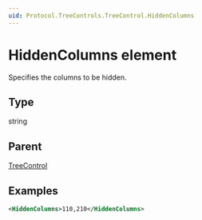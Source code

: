 ```yaml
---
uid: Protocol.TreeControls.TreeControl.HiddenColumns
---
```


# HiddenColumns element

Specifies the columns to be hidden.

## Type

string

## Parent

[TreeControl](xref:Protocol.TreeControls.TreeControl)

## Examples

```xml
<HiddenColumns>110,210</HiddenColumns>
```
